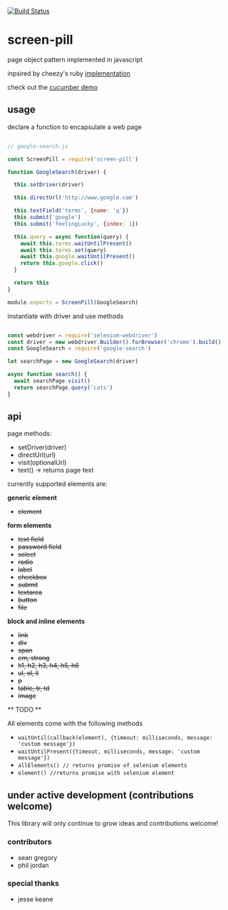 [![Build Status](https://travis-ci.org/skinnyjames/screen-pill.svg?branch=master)](https://travis-ci.org/skinnyjames/screen-pill)

# screen-pill

page object pattern implemented in javascript

inpsired by cheezy's ruby [implementation](https://github.com/cheezy/page-object)

check out the [cucumber demo](https://github.com/skinnyjames/cucumber-js)

## usage

declare a function to encapsulate a web page

```javascript

// google-search.js

const ScreenPill = require('screen-pill')

function GoogleSearch(driver) {

  this.setDriver(driver)

  this.directUrl('http://www.google.com')

  this.textField('terms', {name: 'q'})
  this.submit('google')
  this.submit('feelingLucky', {index: 1})

  this.query = async function(query) {
    await this.terms.waitUntilPresent()
    await this.terms.set(query)
    await this.google.waitUntilPresent()
    return this.google.click()
  }

  return this
}

module.exports = ScreenPill(GoogleSearch)

```
instantiate with driver and use methods

```javascript

const webdriver = require('selenium-webdriver')
const driver = new webdriver.Builder().forBrowser('chrome').build()
const GoogleSearch = require('google-search')

let searchPage = new GoogleSearch(driver)

async function search() {
  await searchPage.visit()
  return searchPage.query('cats')
}

```

## api

page methods:

* setDriver(driver)
* directUrl(url)
* visit(optionalUrl)
* text() -> returns page text

currently supported elements are:

**generic element**

* ~~element~~ 

**form elements** 

* ~~text field~~
* ~~password field~~
* ~~select~~
* ~~radio~~
* ~~label~~
* ~~checkbox~~
* ~~submit~~
*  ~~textarea~~
* ~~button~~
* ~~file~~

**block and inline elements**

* ~~link~~
* ~~div~~
* ~~span~~
* ~~em, strong~~
* ~~h1, h2, h3, h4, h5, h6~~
* ~~ul, ol, li~~
* ~~p~~
* ~~table, tr, td~~
* ~~image~~

** TODO **

All elements come with the following methods

* `waitUntil(callback(element), {timeout: milliseconds, message: 'custom message'})`
* `waitUntilPresent({timeout, milliseconds, message: 'custom message'})`
* `allElements() // returns promise of selenium elements`
* `element() //returns promise with selenium element`

## under active development (contributions welcome)

This library will only continue to grow
ideas and contributions welcome!

### contributors

* sean gregory
* phil jordan

### special thanks

* jesse keane


